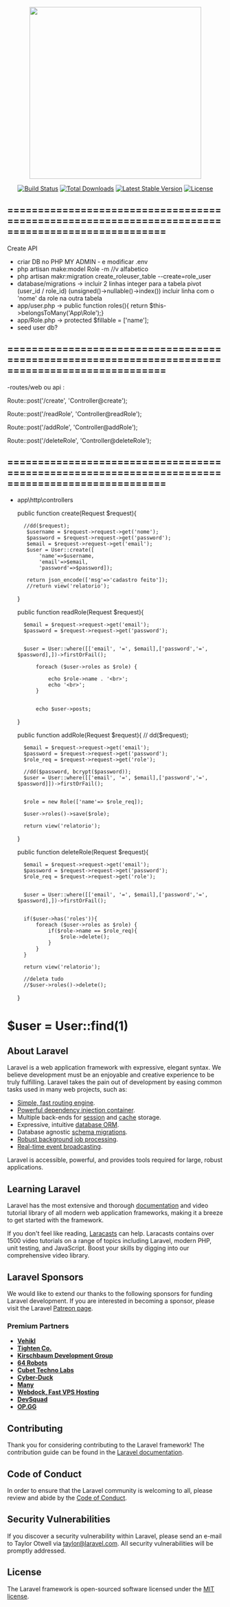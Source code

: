 <p align="center"><a href="https://laravel.com" target="_blank"><img src="https://raw.githubusercontent.com/laravel/art/master/logo-lockup/5%20SVG/2%20CMYK/1%20Full%20Color/laravel-logolockup-cmyk-red.svg" width="400"></a></p>

<p align="center">
<a href="https://travis-ci.org/laravel/framework"><img src="https://travis-ci.org/laravel/framework.svg" alt="Build Status"></a>
<a href="https://packagist.org/packages/laravel/framework"><img src="https://poser.pugx.org/laravel/framework/d/total.svg" alt="Total Downloads"></a>
<a href="https://packagist.org/packages/laravel/framework"><img src="https://poser.pugx.org/laravel/framework/v/stable.svg" alt="Latest Stable Version"></a>
<a href="https://packagist.org/packages/laravel/framework"><img src="https://poser.pugx.org/laravel/framework/license.svg" alt="License"></a>
</p>

## ================================================================================================


Create API



- criar DB no PHP MY ADMIN - e modificar .env
- php artisan make:model Role -m                             //v  alfabetico
- php artisan makr:migration create_roleuser_table --create=role_user
- database/migrations ->  incluir 2 linhas integer para a tabela pivot (user_id / role_id) (unsigned()->nullable()->index())
                          incluir linha com o 'nome' da role na outra tabela
- app/user.php -> public function roles(){ return $this->belongsToMany('App\Role');}
- app/Role.php -> protected $fillable = ['name'];
- seed user db?
## ================================================================================================


-routes/web ou api :

Route::post('/create', 'Controller@create');

Route::post('/readRole', 'Controller@readRole');

Route::post('/addRole', 'Controller@addRole');

Route::post('/deleteRole', 'Controller@deleteRole');


## ================================================================================================


- app\http\controllers

    public function create(Request $request){

        
        //dd($request);
         $username = $request->request->get('nome');
         $password = $request->request->get('password');
         $email = $request->request->get('email');
         $user = User::create([
             'name'=>$username, 
             'email'=>$email, 
             'password'=>$password]);
         
         return json_encode(['msg'=>'cadastro feito']);    
         //return view('relatorio');

    }

    public function readRole(Request $request){

        

        $email = $request->request->get('email');
        $password = $request->request->get('password');
            

        $user = User::where([['email', '=', $email],['password','=', $password],])->firstOrFail();
        
            foreach ($user->roles as $role) {
        
                echo $role->name . '<br>';
                echo '<br>';
            }
        
        
            echo $user->posts;
        
        

    }


    public function addRole(Request $request){
       // dd($request);

        $email = $request->request->get('email');
        $password = $request->request->get('password');
        $role_req = $request->request->get('role');

        //dd($password, bcrypt($password));
        $user = User::where([['email', '=', $email],['password','=', $password]])->firstOrFail();
        
             
        $role = new Role(['name'=> $role_req]);

        $user->roles()->save($role);

        return view('relatorio');

    }

    public function deleteRole(Request $request){

        $email = $request->request->get('email');
        $password = $request->request->get('password');
        $role_req = $request->request->get('role');


        $user = User::where([['email', '=', $email],['password','=', $password],])->firstOrFail();

             
        if($user->has('roles')){
            foreach ($user->roles as $role) {
                if($role->name == $role_req){
                    $role->delete();
                }
            }    
        }

        return view('relatorio');

        //deleta tudo
        //$user->roles()->delete();
    }

$user = User::find(1)
================================================================================================
## About Laravel

Laravel is a web application framework with expressive, elegant syntax. We believe development must be an enjoyable and creative experience to be truly fulfilling. Laravel takes the pain out of development by easing common tasks used in many web projects, such as:

- [Simple, fast routing engine](https://laravel.com/docs/routing).
- [Powerful dependency injection container](https://laravel.com/docs/container).
- Multiple back-ends for [session](https://laravel.com/docs/session) and [cache](https://laravel.com/docs/cache) storage.
- Expressive, intuitive [database ORM](https://laravel.com/docs/eloquent).
- Database agnostic [schema migrations](https://laravel.com/docs/migrations).
- [Robust background job processing](https://laravel.com/docs/queues).
- [Real-time event broadcasting](https://laravel.com/docs/broadcasting).

Laravel is accessible, powerful, and provides tools required for large, robust applications.

## Learning Laravel

Laravel has the most extensive and thorough [documentation](https://laravel.com/docs) and video tutorial library of all modern web application frameworks, making it a breeze to get started with the framework.

If you don't feel like reading, [Laracasts](https://laracasts.com) can help. Laracasts contains over 1500 video tutorials on a range of topics including Laravel, modern PHP, unit testing, and JavaScript. Boost your skills by digging into our comprehensive video library.

## Laravel Sponsors

We would like to extend our thanks to the following sponsors for funding Laravel development. If you are interested in becoming a sponsor, please visit the Laravel [Patreon page](https://patreon.com/taylorotwell).

### Premium Partners

- **[Vehikl](https://vehikl.com/)**
- **[Tighten Co.](https://tighten.co)**
- **[Kirschbaum Development Group](https://kirschbaumdevelopment.com)**
- **[64 Robots](https://64robots.com)**
- **[Cubet Techno Labs](https://cubettech.com)**
- **[Cyber-Duck](https://cyber-duck.co.uk)**
- **[Many](https://www.many.co.uk)**
- **[Webdock, Fast VPS Hosting](https://www.webdock.io/en)**
- **[DevSquad](https://devsquad.com)**
- **[OP.GG](https://op.gg)**

## Contributing

Thank you for considering contributing to the Laravel framework! The contribution guide can be found in the [Laravel documentation](https://laravel.com/docs/contributions).

## Code of Conduct

In order to ensure that the Laravel community is welcoming to all, please review and abide by the [Code of Conduct](https://laravel.com/docs/contributions#code-of-conduct).

## Security Vulnerabilities

If you discover a security vulnerability within Laravel, please send an e-mail to Taylor Otwell via [taylor@laravel.com](mailto:taylor@laravel.com). All security vulnerabilities will be promptly addressed.

## License

The Laravel framework is open-sourced software licensed under the [MIT license](https://opensource.org/licenses/MIT).
